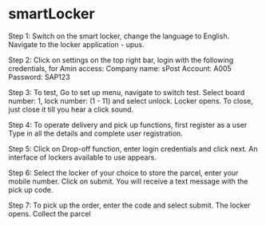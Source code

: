 # smartLocker

Step 1: Switch on the smart locker, change the language to English. Navigate to the locker application - upus.

Step 2: Click on settings on the top right bar, login with the following credentials, for Amin access:
        Company name: sPost
        Account: A005
        Password: SAP123
                                                                                        
Step 3: To test, Go to set up menu, navigate to switch test. Select board number: 1, lock number: (1 - 11) and select unlock. Locker opens. 
        To close, just close it till you hear a click sound.
        
Step 4: To operate delivery and pick up functions, first register as a user
        Type in all the details and complete user registration.
        
Step 5: Click on Drop-off function, enter login credentials and click next. 
        An interface of lockers available to use appears.
        
Step 6: Select the locker of your choice to store the parcel, enter your mobile number.
        Click on submit. You will receive a text message with the pick up code.
        
Step 7: To pick up the order, enter the code and select submit. 
        The locker opens. Collect the parcel        
